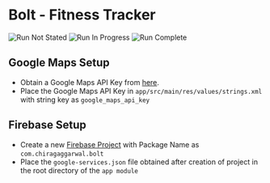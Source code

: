 Bolt - Fitness Tracker
======================

![Run Not Stated](http://res.cloudinary.com/chi6rag/image/upload/c_scale,w_240/v1480132872/nexus6p_run_not_started_p2y6dz.png)
![Run In Progress](http://res.cloudinary.com/chi6rag/image/upload/c_scale,w_280/v1480133119/bolt/nexus6p_run_in_progress.png)
![Run Complete](http://res.cloudinary.com/chi6rag/image/upload/c_scale,w_240/v1480132447/bolt/nexus6p_run_complete.png)

Google Maps Setup
------------------
- Obtain a Google Maps API Key from [here](https://developers.google.com/maps/documentation/android-api/signup#use-key).
- Place the Google Maps API Key in `app/src/main/res/values/strings.xml` with string key as `google_maps_api_key`

Firebase Setup
--------------
- Create a new [Firebase Project](https://console.firebase.google.com/) with Package Name as `com.chiragaggarwal.bolt`
- Place the `google-services.json` file obtained after creation of project in the root directory of the `app module`
